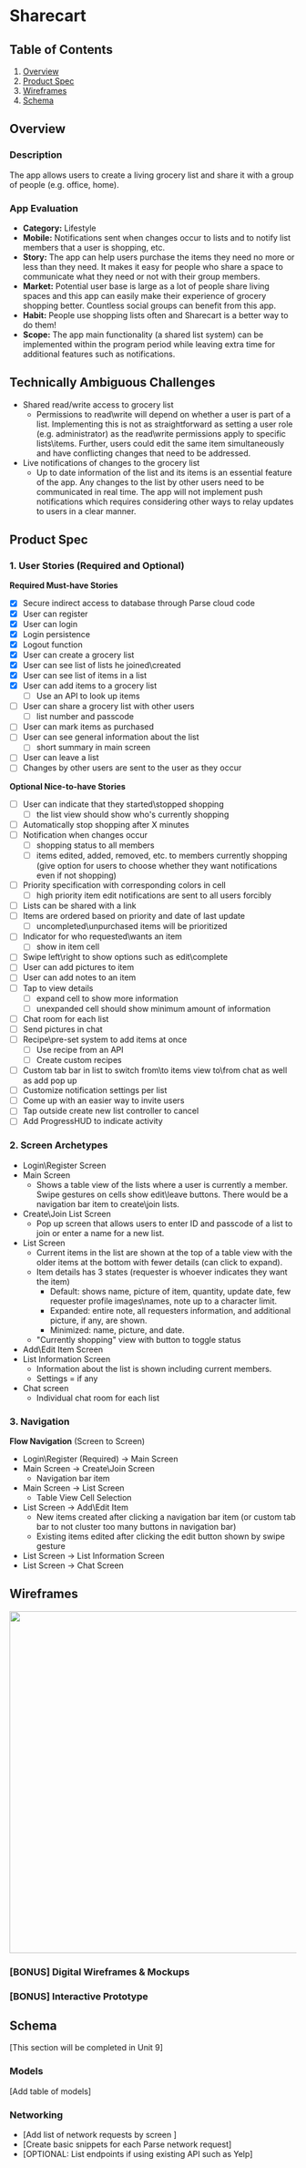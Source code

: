 # Sharecart

## Table of Contents
1. [Overview](#Overview)
1. [Product Spec](#Product-Spec)
1. [Wireframes](#Wireframes)
2. [Schema](#Schema)

## Overview
### Description
The app allows users to create a living grocery list and share it with a group of people (e.g. office, home).

### App Evaluation
- **Category:** Lifestyle
- **Mobile:** Notifications sent when changes occur to lists and to notify list members that a user is shopping, etc.
- **Story:** The app can help users purchase the items they need no more or less than they need. It makes it easy for people who share a space to communicate what they need or not with their group members.
- **Market:** Potential user base is large as a lot of people share living spaces and this app can easily make their experience of grocery shopping better. Countless social groups can benefit from this app.
- **Habit:** People use shopping lists often and Sharecart is a better way to do them!
- **Scope:** The app main functionality (a shared list system) can be implemented within the program period while leaving extra time for additional features such as notifications.

## Technically Ambiguous Challenges

* Shared read/write access to grocery list
    * Permissions to read\write will depend on whether a user is part of a list. Implementing this is not as straightforward as setting a user role (e.g. administrator) as the read\write permissions apply to specific lists\items. Further, users could edit the same item simultaneously and have conflicting changes that need to be addressed.
* Live notifications of changes to the grocery list
    * Up to date information of the list and its items is an essential feature of the app. Any changes to the list by other users need to be communicated in real time. The app will not implement push notifications which requires considering other ways to relay updates to users in a clear manner.

## Product Spec

### 1. User Stories (Required and Optional)

**Required Must-have Stories**

- [X] Secure indirect access to database through Parse cloud code 
- [x] User can register
- [x] User can login
- [x] Login persistence
- [x] Logout function
- [x] User can create a grocery list
- [x] User can see list of lists he joined\created
- [x] User can see list of items in a list
- [x] User can add items to a grocery list
    - [ ] Use an API to look up items
- [ ] User can share a grocery list with other users
    - [ ] list number and passcode
- [ ] User can mark items as purchased
- [ ] User can see general information about the list
    - [ ] short summary in main screen
- [ ] User can leave a list
- [ ] Changes by other users are sent to the user as they occur

**Optional Nice-to-have Stories**

- [ ] User can indicate that they started\stopped shopping
    - [ ] the list view should show who's currently shopping
- [ ] Automatically stop shopping after X minutes
- [ ] Notification when changes occur
    - [ ] shopping status to all members
    - [ ] items edited, added, removed, etc. to members currently shopping (give option for users to choose whether they want notifications even if not shopping)
- [ ] Priority specification with corresponding colors in cell
    - [ ] high priority item edit notifications are sent to all users forcibly
- [ ] Lists can be shared with a link
- [ ] Items are ordered based on priority and date of last update
    - [ ] uncompleted\unpurchased items will be prioritized
- [ ] Indicator for who requested\wants an item
    - [ ] show in item cell
- [ ] Swipe left\right to show options such as edit\complete
- [ ] User can add pictures to item
- [ ] User can add notes to an item 
- [ ] Tap to view details
    - [ ] expand cell to show more information
    - [ ] unexpanded cell should show minimum amount of information
- [ ] Chat room for each list
- [ ] Send pictures in chat
- [ ] Recipe\pre-set system to add items at once
    - [ ] Use recipe from an API
    - [ ] Create custom recipes
- [ ] Custom tab bar in list to switch from\to items view to\from chat as well as add pop up
- [ ] Customize notification settings per list
- [ ] Come up with an easier way to invite users
- [ ] Tap outside create new list controller to cancel
- [ ] Add ProgressHUD to indicate activity

### 2. Screen Archetypes

* Login\Register Screen
* Main Screen
   * Shows a table view of the lists where a user is currently a member. Swipe gestures on cells show edit\leave buttons. There would be a navigation bar item to create\join lists.
* Create\Join List Screen
    * Pop up screen that allows users to enter ID and passcode of a list to join or enter a name for a new list.
* List Screen
   * Current items in the list are shown at the top of a table view with the older items at the bottom with fewer details (can click to expand).
   * Item details has 3 states (requester is whoever indicates they want the item)
       * Default: shows name, picture of item, quantity, update date, few requester profile images\names, note up to a character limit.
       * Expanded: entire note, all requesters information, and additional picture, if any, are shown.
       * Minimized: name, picture, and date.
   * "Currently shopping" view with button to toggle status 
* Add\Edit Item Screen
* List Information Screen
    * Information about the list is shown including current members.
    * Settings = if any
* Chat screen
    * Individual chat room for each list

### 3. Navigation

**Flow Navigation** (Screen to Screen)

* Login\Register (Required) -> Main Screen
* Main Screen -> Create\Join Screen
    * Navigation bar item
* Main Screen -> List Screen
    * Table View Cell Selection
* List Screen -> Add\Edit Item
    * New items created after clicking a navigation bar item (or custom tab bar to not cluster too many buttons in navigation bar)
    * Existing items edited after clicking the edit button shown by swipe gesture
* List Screen -> List Information Screen
* List Screen -> Chat Screen

## Wireframes
<img src="YOUR_WIREFRAME_IMAGE_URL" width=600>

### [BONUS] Digital Wireframes & Mockups

### [BONUS] Interactive Prototype

## Schema 
[This section will be completed in Unit 9]
### Models
[Add table of models]
### Networking
- [Add list of network requests by screen ]
- [Create basic snippets for each Parse network request]
- [OPTIONAL: List endpoints if using existing API such as Yelp]
